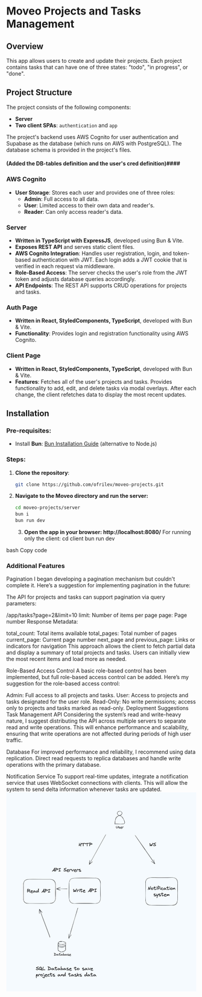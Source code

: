 # Moveo Projects and Tasks Management

## Overview

This app allows users to create and update their projects. Each project contains tasks that can have one of three states: "todo", "in progress", or "done".

## Project Structure

The project consists of the following components:

- **Server**
- **Two client SPAs**: `authentication` and `app`

The project's backend uses AWS Cognito for user authentication and Supabase as the database (which runs on AWS with PostgreSQL). The database schema is provided in the project's files.

#### (Added the DB-tables definition and the user's cred definition)####

### AWS Cognito

- **User Storage**: Stores each user and provides one of three roles:
  - **Admin**: Full access to all data.
  - **User**: Limited access to their own data and reader's.
  - **Reader**: Can only access reader's data.

### Server

- **Written in TypeScript with ExpressJS**, developed using Bun & Vite.
- **Exposes REST API** and serves static client files.
- **AWS Cognito Integration**: Handles user registration, login, and token-based authentication with JWT. Each login adds a JWT cookie that is verified in each request via middleware.
- **Role-Based Access**: The server checks the user's role from the JWT token and adjusts database queries accordingly.
- **API Endpoints**: The REST API supports CRUD operations for projects and tasks.

### Auth Page

- **Written in React, StyledComponents, TypeScript**, developed with Bun & Vite.
- **Functionality**: Provides login and registration functionality using AWS Cognito.

### Client Page

- **Written in React, StyledComponents, TypeScript**, developed with Bun & Vite.
- **Features**: Fetches all of the user's projects and tasks. Provides functionality to add, edit, and delete tasks via modal overlays. After each change, the client refetches data to display the most recent updates.

## Installation

### Pre-requisites:

- Install **Bun**: [Bun Installation Guide](https://bun.sh/) (alternative to Node.js)

### Steps:

1. **Clone the repository**:
   ```bash
   git clone https://github.com/ofrilev/moveo-projects.git
   ```
2. **Navigate to the Moveo directory and run the server:**
   ```bash
   cd moveo-projects/server
   bun i
   bun run dev
   ```
   3. **Open the app in your browser: http://localhost:8080/**
      For running only the client:
      cd client
      bun run dev

bash
Copy code

### Additional Features

Pagination
I began developing a pagination mechanism but couldn't complete it. Here’s a suggestion for implementing pagination in the future:

The API for projects and tasks can support pagination via query parameters:

/app/tasks?page=2&limit=10
limit: Number of items per page
page: Page number
Response Metadata:

total_count: Total items available
total_pages: Total number of pages
current_page: Current page number
next_page and previous_page: Links or indicators for navigation
This approach allows the client to fetch partial data and display a summary of total projects and tasks. Users can initially view the most recent items and load more as needed.

Role-Based Access Control
A basic role-based control has been implemented, but full role-based access control can be added. Here’s my suggestion for the role-based access control:

Admin: Full access to all projects and tasks.
User: Access to projects and tasks designated for the user role.
Read-Only: No write permissions; access only to projects and tasks marked as read-only.
Deployment Suggestions
Task Management API
Considering the system’s read and write-heavy nature, I suggest distributing the API across multiple servers to separate read and write operations. This will enhance performance and scalability, ensuring that write operations are not affected during periods of high user traffic.

Database
For improved performance and reliability, I recommend using data replication. Direct read requests to replica databases and handle write operations with the primary database.

Notification Service
To support real-time updates, integrate a notification service that uses WebSocket connections with clients. This will allow the system to send delta information whenever tasks are updated.
![Description of the image](./notificationSystem.jpeg)

